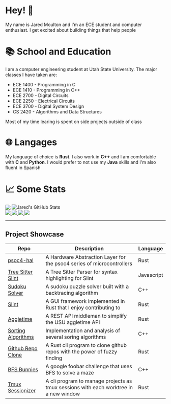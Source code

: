 [username]: jrmoulton

# Hey! 👋 <!-- <img src="https://raw.githubusercontent.com/jrmoulton/jrmoulton/master/images/wave.gif" width="30px"> -->

My name is Jared Moulton and I'm an ECE student and computer enthusiast. I get excited about building things that help people

# 📚 School and Education

I am a computer engineering student at Utah State University. The major classes I have taken are:
- ECE 1400 - Programming in C
- ECE 1410 - Programming in C++
- ECE 2700 - Digital Circuits
- ECE 2250 - Electrical Circuits
- ECE 3700 - Digital System Design
- CS 2420 - Algorithms and Data Structures

Most of my time learing is spent on side projects outside of class

# 🌐 Langages
My language of choice is **Rust**. I also work in **C++** and I am comfortable with **C** and **Python**. I would prefer to not use my **Java** skills and I'm also fluent in Spanish

# 📈 Some Stats
<div>
<img align="center" src="https://github-readme-stats.vercel.app/api/top-langs/?username=jrmoulton&hide=Jupyter Notebook, Makefile, Vim script, Shell, tcl, html, JavaScript&exclude_repo=tree-sitter-slint,psoc4-pac&title_color=ffffff&text_color=c9cacc&icon_color=2bbc8a&bg_color=1d1f21&count_private=false" />
<img align="center" src="https://github-readme-stats.vercel.app/api?username=jrmoulton&show_icons=true&line_height=27&count_private=true&title_color=ffffff&text_color=c9cacc&icon_color=2bbc8a&bg_color=1d1f21" alt="Jared's GitHub Stats" />
</div>

<a href="https://github.com/jrmoulton/tmux-sessionizer">
  <img src=https://img.shields.io/badge/Code-Rust-informational?style=flat&logo=rust&logoColor=white&color=F95 />
</a>
<a href="https://github.com/jrmoulton/Sodoku-Solver">
  <img src=https://img.shields.io/badge/Code-C++-informational?style=flat&logo=C&logoColor=white&color=C00 />
</a>
<a href="https://github.com/jrmoulton/Learn-DL/blob/master/dense.py">
  <img src=https://img.shields.io/badge/Code-Python-informational?style=flat&logo=python&logoColor=white&color=2bbc8a />
</a>
<a href="https://jrmoulton.com">
  <img src=https://img.shields.io/badge/Cloud-Digital_Ocean-informational?style=flat&logo=digitalocean&logoColor=white&color=22F />
</a>

___  
Project Showcase
----------------

| Repo         | Description     | Language |
|--------------|-----------|------------|
| [psoc4-hal](https://github.com/jrmoulton/psoc4-hal) | A Hardware Abstraction Layer for the psoc4 series of microcontrollers | Rust |
| [Tree Sitter Slint](https://github.com/jrmoulton/tree-sitter-slint) | A Tree Sitter Parser for syntax highlighting for Slint | Javascript        |
| [Sudoku Solver](https://github.com/jrmoulton/Sodoku-Solver) | A sudoku puzzle solver built with a backtracing algorithm | C++        |
| [Slint](https://github.com/slint-ui/slint) | A GUI framework implemented in Rust that I enjoy contributing to | Rust |
| [Aggietime](https://github.com/jrmoulton/Aggietime) | A REST API middleman to simplify the USU aggietime API | Rust        |
| [Sorting Algorithms](https://github.com/jrmoulton/Sorting-Algos) | Implementation and analysis of several soring algorithms | C++        |
| [Github Repo Clone](https://github.com/jrmoulton/github-repo-clone) | A Rust cli program to clone github repos with the power of fuzzy finding | Rust        |
| [BFS Bunnies](https://github.com/jrmoulton/BFS-Bunnies) | A google foobar challenge that uses BFS to solve a maze | C++        |
| [Tmux Sessionizer](https://github.com/jrmoulton/tmux-sessionizer) | A cli program to manage projects as tmux sessions with each worktree in a new window | Rust        |
